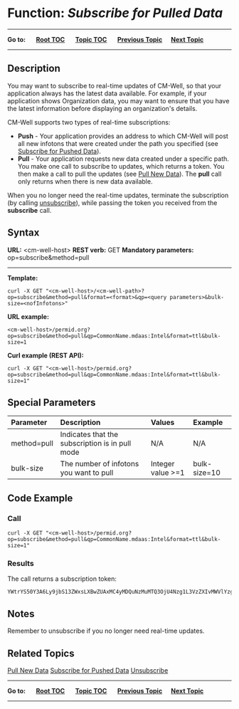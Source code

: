 # Function: *Subscribe for Pulled Data* #

----

**Go to:** &nbsp;&nbsp;&nbsp;&nbsp; [**Root TOC**](CM-Well.RootTOC.md) &nbsp;&nbsp;&nbsp;&nbsp; [**Topic TOC**](API.TOC.md) &nbsp;&nbsp;&nbsp;&nbsp; [**Previous Topic**](API.Subscribe.SubscribeForPushedData.md)&nbsp;&nbsp;&nbsp;&nbsp; [**Next Topic**](API.Subscribe.PullNewData.md)  

----

## Description ##
You may want to subscribe to real-time updates of CM-Well, so that your application always has the latest data available. For example, if your application shows Organization data, you may want to ensure that you have the latest information before displaying an organization's details.

CM-Well supports two types of real-time subscriptions:

* **Push** - Your application provides an address to which CM-Well will post all new infotons that were created under the path you specified (see [Subscribe for Pushed Data](API.Subscribe.SubscribeForPushedData.md)).
* **Pull** - Your application requests new data created under a specific path. You make one call to subscribe to updates, which returns a token. You then make a call to pull the updates (see [Pull New Data](API.Subscribe.PullNewData.md)). The **pull** call only returns when there is new data available.

When you no longer need the real-time updates, terminate the subscription (by calling [unsubscribe](API.Subscribe.Unsubscribe.md)), while passing the token you received from the **subscribe** call.

## Syntax ##

**URL:** \<cm-well-host\>
**REST verb:** GET
**Mandatory parameters:** op=subscribe&method=pull

----------

**Template:**

    curl -X GET "<cm-well-host>/<cm-well-path>?op=subscribe&method=pull&format=<format>&qp=<query parameters>&bulk-size=<nofInfotons>"

**URL example:** 

    <cm-well-host>/permid.org?op=subscribe&method=pull&qp=CommonName.mdaas:Intel&format=ttl&bulk-size=1

**Curl example (REST API):**

    curl -X GET "<cm-well-host>/permid.org?op=subscribe&method=pull&qp=CommonName.mdaas:Intel&format=ttl&bulk-size=1"


## Special Parameters ##

Parameter | Description&nbsp;&nbsp;&nbsp;&nbsp;&nbsp;&nbsp; | Values | Example 
:----------|:-------------|:--------|:---------
method=pull | Indicates that the subscription is in pull mode | N/A | N/A
bulk-size | The number of infotons you want to pull | Integer value >=1 | bulk-size=10 

## Code Example ##

### Call ###

    curl -X GET "<cm-well-host>/permid.org?op=subscribe&method=pull&qp=CommonName.mdaas:Intel&format=ttl&bulk-size=1"

### Results ###

The call returns a subscription token:

    YWtrYS50Y3A6Ly9jbS13ZWxsLXBwZUAxMC4yMDQuNzMuMTQ3OjU4Nzg1L3VzZXIvMWVlYzg1ZGEs

## Notes ##

Remember to unsubscribe if you no longer need real-time updates.

## Related Topics ##
[Pull New Data](API.Subscribe.PullNewData.md)
[Subscribe for Pushed Data](API.Subscribe.SubscribeForPushedData.md)
[Unsubscribe](API.Subscribe.Unsubscribe.md)


----

**Go to:** &nbsp;&nbsp;&nbsp;&nbsp; [**Root TOC**](CM-Well.RootTOC.md) &nbsp;&nbsp;&nbsp;&nbsp; [**Topic TOC**](API.TOC.md) &nbsp;&nbsp;&nbsp;&nbsp; [**Previous Topic**](API.Subscribe.SubscribeForPushedData.md)&nbsp;&nbsp;&nbsp;&nbsp; [**Next Topic**](API.Subscribe.PullNewData.md)  

----